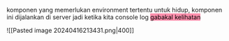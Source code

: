 komponen yang memerlukan environment tertentu untuk hidup, komponen ini dijalankan di server jadi ketika kita console log <mark style="background: #FF5582A6;">gabakal kelihatan</mark>

![[Pasted image 20240416213431.png|400]]

